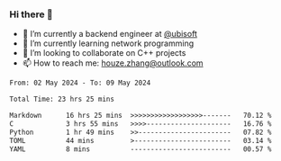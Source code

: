 ### Hi there 👋
- 🔭 I’m currently a backend engineer at [@ubisoft](https://github.com/ubisoft)
- 🌱 I’m currently learning network programming
- 👯 I’m looking to collaborate on C++ projects
- 📫 How to reach me: houze.zhang@outlook.com

<!--START_SECTION:waka-->

```txt
From: 02 May 2024 - To: 09 May 2024

Total Time: 23 hrs 25 mins

Markdown      16 hrs 25 mins  >>>>>>>>>>>>>>>>>>-------   70.12 %
C             3 hrs 55 mins   >>>>---------------------   16.76 %
Python        1 hr 49 mins    >>-----------------------   07.82 %
TOML          44 mins         >------------------------   03.14 %
YAML          8 mins          -------------------------   00.57 %
```

<!--END_SECTION:waka-->
